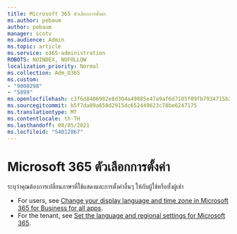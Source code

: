 ```yaml
---
title: Microsoft 365 ตัวเลือกการตั้งค่า
ms.author: pebaum
author: pebaum
manager: scotv
ms.audience: Admin
ms.topic: article
ms.service: o365-administration
ROBOTS: NOINDEX, NOFOLLOW
localization_priority: Normal
ms.collection: Adm_O365
ms.custom:
- "9000298"
- "5899"
ms.openlocfilehash: c3f6d8406982e8d304a49885e47a9af6d7105f09fb7934715b29777069d52726
ms.sourcegitcommit: b5f7da89a650d2915dc652449623c78be6247175
ms.translationtype: MT
ms.contentlocale: th-TH
ms.lasthandoff: 08/05/2021
ms.locfileid: "54012867"
---
```

# <a name="microsoft-365-language-settings"></a>Microsoft 365 ตัวเลือกการตั้งค่า

ระบุว่าคุณต้องการเปลี่ยนภาษาที่ใช้แสดงและการตั้งค่าอื่นๆ ให้กับผู้ใช้หรือทั้งผู้เช่า

- For users, see [Change your display language and time zone in Microsoft 365 for Business for all apps](https://support.microsoft.com/office/6f238bff-5252-441e-b32b-655d5d85d15b).
- For the tenant, see [Set the language and regional settings for Microsoft 365](https://docs.microsoft.com/office365/troubleshoot/access-management/set-language-and-region).
